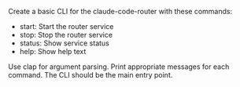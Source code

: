 Create a basic CLI for the claude-code-router with these commands:
- start: Start the router service
- stop: Stop the router service  
- status: Show service status
- help: Show help text

Use clap for argument parsing. Print appropriate messages for each command.
The CLI should be the main entry point.